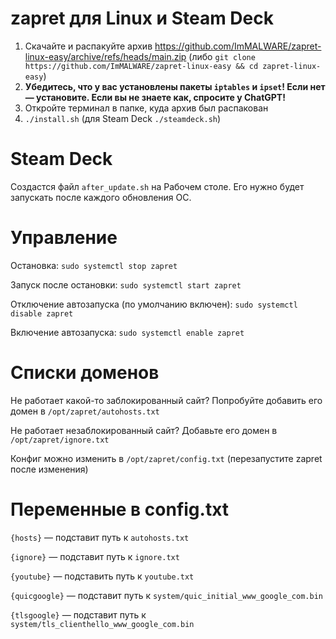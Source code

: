 # zapret для Linux и Steam Deck

1. Скачайте и распакуйте архив https://github.com/ImMALWARE/zapret-linux-easy/archive/refs/heads/main.zip (либо `git clone https://github.com/ImMALWARE/zapret-linux-easy && cd zapret-linux-easy`)
2. **Убедитесь, что у вас установлены пакеты `iptables` и `ipset`! Если нет — установите. Если вы не знаете как, спросите у ChatGPT!**
3. Откройте терминал в папке, куда архив был распакован
4. `./install.sh`
(для Steam Deck `./steamdeck.sh`)

# Steam Deck
Создастся файл `after_update.sh` на Рабочем столе. Его нужно будет запускать после каждого обновления ОС.

# Управление
Остановка: `sudo systemctl stop zapret`

Запуск после остановки: `sudo systemctl start zapret`

Отключение автозапуска (по умолчанию включен): `sudo systemctl disable zapret`

Включение автозапуска: `sudo systemctl enable zapret`

# Списки доменов
Не работает какой-то заблокированный сайт? Попробуйте добавить его домен в `/opt/zapret/autohosts.txt`

Не работает незаблокированный сайт? Добавьте его домен в `/opt/zapret/ignore.txt`

Конфиг можно изменить в `/opt/zapret/config.txt` (перезапустите zapret после изменения)

# Переменные в config.txt

`{hosts}` — подставит путь к `autohosts.txt`

`{ignore}` — подставит путь к `ignore.txt`

`{youtube}` — подставить путь к `youtube.txt`

`{quicgoogle}` — подставит путь к `system/quic_initial_www_google_com.bin`

`{tlsgoogle}` — подставит путь к `system/tls_clienthello_www_google_com.bin`
